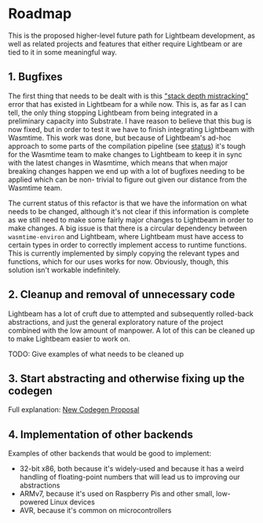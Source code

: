 # Roadmap

This is the proposed higher-level future path for Lightbeam development, as well as related projects
and features that either require Lightbeam or are tied to it in some meaningful way.

## 1. Bugfixes

The first thing that needs to be dealt with is this ["stack depth mistracking"][stack-depth] error
that has existed in Lightbeam for a while now. This is, as far as I can tell, the only thing
stopping Lightbeam from being integrated in a preliminary capacity into Substrate. I have reason to
believe that this bug is now fixed, but in order to test it we have to finish integrating Lightbeam
with Wasmtime. This work was done, but because of Lightbeam's ad-hoc approach to some parts of the
compilation pipeline (see [status][status]) it's tough for the Wasmtime team to make changes to
Lightbeam to keep it in sync with the latest changes in Wasmtime, which means that when major
breaking changes happen we end up with a lot of bugfixes needing to be applied which can be non-
trivial to figure out given our distance from the Wasmtime team.

The current status of this refactor is that we have the information on what needs to be changed,
although it's not clear if this information is complete as we still need to make some fairly major
changes to Lightbeam in order to make changes. A big issue is that there is a circular dependency
between `wasmtime-environ` and Lightbeam, where Lightbeam must have access to certain types in order
to correctly implement access to runtime functions. This is currently implemented by simply copying
the relevant types and functions, which for our uses works for now. Obviously, though, this solution
isn't workable indefinitely.

## 2. Cleanup and removal of unnecessary code

Lightbeam has a lot of cruft due to attempted and subsequently rolled-back abstractions, and just
the general exploratory nature of the project combined with the low amount of manpower. A lot of this can be cleaned up to make Lightbeam easier to work on.

TODO: Give examples of what needs to be cleaned up

## 3. Start abstracting and otherwise fixing up the codegen

Full explanation: [New Codegen Proposal][new-codegen]

## 4. Implementation of other backends

Examples of other backends that would be good to implement:

- 32-bit x86, both because it's widely-used and because it has a weird handling of floating-point numbers that will lead us to improving our abstractions
- ARMv7, because it's used on Raspberry Pis and other small, low-powered Linux devices
- AVR, because it's common on microcontrollers

[stack-depth]: https://github.com/CraneStation/lightbeam/issues/27
[status]: ./status.md
[new-codegen]: ./proposals/new-codegen/
